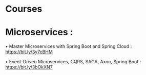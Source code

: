 # Courses

# Microservices : 

•	Master Microservices with Spring Boot and Spring Cloud : https://bit.ly/3y7cBHM

•	Event-Driven Microservices, CQRS, SAGA, Axon, Spring Boot : https://bit.ly/3bOkXN7

